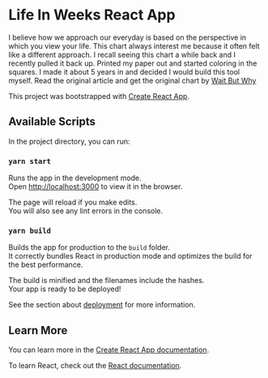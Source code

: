 # Life In Weeks React App

I believe how we approach our everyday is based on the perspective
in which you view your life. This chart always interest me because it often felt like a different approach. I recall seeing this chart a while back and I recently pulled it back up. Printed my paper out and started coloring in the squares. I made it about 5 years in and decided I would build this tool myself. Read the original article and get the original chart by [Wait But Why](https://waitbutwhy.com/2014/05/life-weeks.html)

This project was bootstrapped with [Create React App](https://github.com/facebook/create-react-app).

## Available Scripts

In the project directory, you can run:

### `yarn start`

Runs the app in the development mode.\
Open [http://localhost:3000](http://localhost:3000) to view it in the browser.

The page will reload if you make edits.\
You will also see any lint errors in the console.

### `yarn build`

Builds the app for production to the `build` folder.\
It correctly bundles React in production mode and optimizes the build for the best performance.

The build is minified and the filenames include the hashes.\
Your app is ready to be deployed!

See the section about [deployment](https://facebook.github.io/create-react-app/docs/deployment) for more information.


## Learn More

You can learn more in the [Create React App documentation](https://facebook.github.io/create-react-app/docs/getting-started).

To learn React, check out the [React documentation](https://reactjs.org/).
